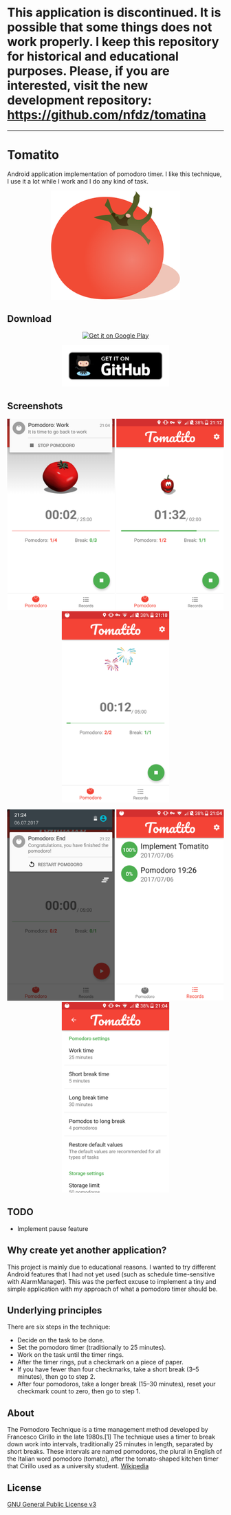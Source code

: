 # This application is discontinued. It is possible that some things does not work properly. I keep this repository for historical and educational purposes. Please, if you are interested, visit the new development repository: https://github.com/nfdz/tomatina

---

# Tomatito

Android application implementation of pomodoro timer. I like this technique, I use it a lot while I work and I do any kind of task.

<p align="center">
  <img src="dev/logo_icon.png?raw=true" alt="Tomatito"/>
</p>

## Download

<p align="center"><a href="https://play.google.com/store/apps/details?id=io.github.nfdz.tomatito">
  <img width="250" src="https://play.google.com/intl/en_us/badges/images/generic/en_badge_web_generic.png?raw=true" alt="Get it on Google Play"/>
</a></p>

<p align="center"><a href="https://github.com/nfdz/tomatito/releases">
  <img width="250" src="dev/githubBadge.png?raw=true" alt="Get it on Github"/>
</a></p>

## Screenshots

<p align="center">
  <img src="screenshots/pomodoro_working.png?raw=true" width="250" alt="Pomodoro working"/>
  <img src="screenshots/pomodoro_short_break.png?raw=true" width="250" alt="Pomodoro short break"/>
  <img src="screenshots/pomodoro_long_break.png?raw=true" width="250" alt="Pomodoro long break"/>
</p>
<p align="center">
  <img src="screenshots/pomodoro_end.png?raw=true" width="250" alt="Pomodoro End"/>
  <img src="screenshots/records.png?raw=true" width="250" alt="Records"/>
  <img src="screenshots/settings.png?raw=true" width="250" alt="Settings"/>
</p>

## TODO
* Implement pause feature

## Why create yet another application?

This project is mainly due to educational reasons. I wanted to try different Android features that I had not yet used (such as schedule time-sensitive with AlarmManager). This was the perfect excuse to implement a tiny and simple application with my approach of what a pomodoro timer should be.

## Underlying principles

There are six steps in the technique:
* Decide on the task to be done.
* Set the pomodoro timer (traditionally to 25 minutes).
* Work on the task until the timer rings.
* After the timer rings, put a checkmark on a piece of paper.
* If you have fewer than four checkmarks, take a short break (3–5 minutes), then go to step 2.
* After four pomodoros, take a longer break (15–30 minutes), reset your checkmark count to zero, then go to step 1.

## About

The Pomodoro Technique is a time management method developed by Francesco Cirillo in the late 1980s.[1] The technique uses a timer to break down work into intervals, traditionally 25 minutes in length, separated by short breaks. These intervals are named pomodoros, the plural in English of the Italian word pomodoro (tomato), after the tomato-shaped kitchen timer that Cirillo used as a university student. [Wikipedia](https://en.wikipedia.org/wiki/Pomodoro_Technique "Wikipedia")

## License

[GNU General Public License v3](https://www.gnu.org/licenses/gpl-3.0.en.html "GNU General Public License v3")
